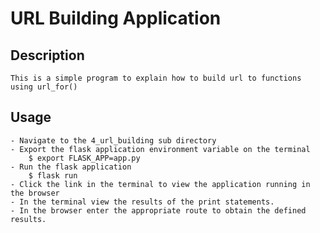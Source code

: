 # 	URL Building Application 

## Description
	This is a simple program to explain how to build url to functions using url_for()

## Usage
	- Navigate to the 4_url_building sub directory
	- Export the flask application environment variable on the terminal
		$ export FLASK_APP=app.py
	- Run the flask application
		$ flask run
	- Click the link in the terminal to view the application running in the browser
	- In the terminal view the results of the print statements.
	- In the browser enter the appropriate route to obtain the defined results.